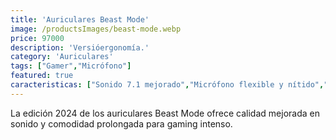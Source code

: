 ```yaml
---
title: 'Auriculares Beast Mode'
image: /productsImages/beast-mode.webp
price: 97000
description: 'Versióergonomía.'
category: 'Auriculares'
tags: ["Gamer","Micrófono"]
featured: true
caracteristicas: ["Sonido 7.1 mejorado","Micrófono flexible y nítido","Compatibilidad total con consolas y PC","Almohadillas suaves premium"]
---
```


La edición 2024 de los auriculares Beast Mode ofrece calidad mejorada en sonido y comodidad prolongada para gaming intenso.